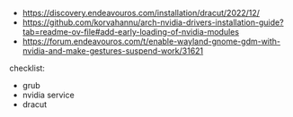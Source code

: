 - https://discovery.endeavouros.com/installation/dracut/2022/12/
- https://github.com/korvahannu/arch-nvidia-drivers-installation-guide?tab=readme-ov-file#add-early-loading-of-nvidia-modules
- https://forum.endeavouros.com/t/enable-wayland-gnome-gdm-with-nvidia-and-make-gestures-suspend-work/31621


checklist:
- grub
- nvidia service
- dracut
